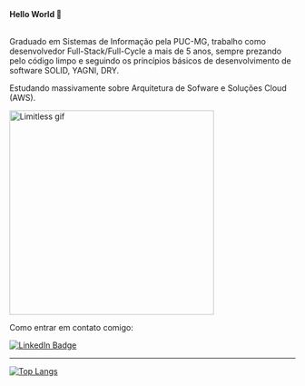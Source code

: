 <div id="header">
  <strong>Hello World 👋</strong>
</div>

</br>

Graduado em Sistemas de Informação pela PUC-MG, trabalho como desenvolvedor Full-Stack/Full-Cycle a mais de 5 anos, sempre prezando pelo código limpo e seguindo os princípios básicos de desenvolvimento de software SOLID, YAGNI, DRY.

Estudando massivamente sobre Arquitetura de Sofware e Soluções Cloud (AWS).

<div> 
    <img src="https://thumbs.gfycat.com/GratefulAthleticGalapagostortoise-max-1mb.gif" width="360" alt="Limitless gif"/>
    </br>
    
  Como entrar em contato comigo:

  <a href="https://www.linkedin.com/in/antonioribdev/">
    <img src="https://img.shields.io/badge/LinkedIn-blue?style=for-the-badge&logo=linkedin&logoColor=white" alt="LinkedIn Badge"/>
  </a>
</div>

<hr>

[![Top Langs](https://github-readme-stats.vercel.app/api/top-langs/?username=AntonioRDev&layout=compact&theme=vision-friendly-dark)](https://github.com/AntonioRDev/github-readme-stats)

